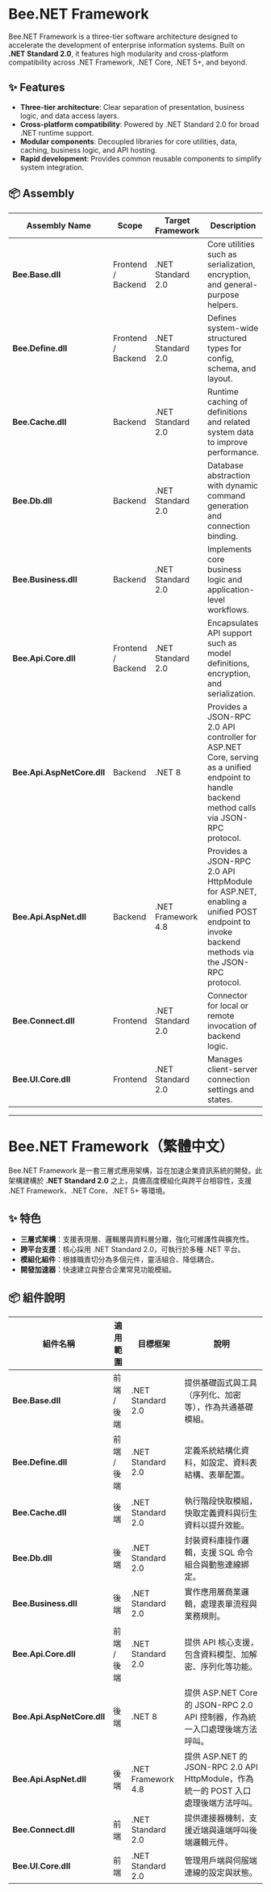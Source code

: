 ﻿
# Bee.NET Framework

Bee.NET Framework is a three-tier software architecture designed to accelerate the development of enterprise information systems. Built on **.NET Standard 2.0**, it features high modularity and cross-platform compatibility across .NET Framework, .NET Core, .NET 5+, and beyond.

## ✨ Features

- **Three-tier architecture**: Clear separation of presentation, business logic, and data access layers.
- **Cross-platform compatibility**: Powered by .NET Standard 2.0 for broad .NET runtime support.
- **Modular components**: Decoupled libraries for core utilities, data, caching, business logic, and API hosting.
- **Rapid development**: Provides common reusable components to simplify system integration.

## 📦 Assembly

| Assembly Name              | Scope         | Target Framework       | Description |
|----------------------------|---------------|------------------------|-------------|
| **Bee.Base.dll**           | Frontend / Backend | .NET Standard 2.0  | Core utilities such as serialization, encryption, and general-purpose helpers. |
| **Bee.Define.dll**         | Frontend / Backend | .NET Standard 2.0  | Defines system-wide structured types for config, schema, and layout. |
| **Bee.Cache.dll**          | Backend        | .NET Standard 2.0      | Runtime caching of definitions and related system data to improve performance. |
| **Bee.Db.dll**             | Backend        | .NET Standard 2.0      | Database abstraction with dynamic command generation and connection binding. |
| **Bee.Business.dll**       | Backend        | .NET Standard 2.0      | Implements core business logic and application-level workflows. |
| **Bee.Api.Core.dll**       | Frontend / Backend        | .NET Standard 2.0      | Encapsulates API support such as model definitions, encryption, and serialization. |
| **Bee.Api.AspNetCore.dll** | Backend       | .NET 8             | Provides a JSON-RPC 2.0 API controller for ASP.NET Core, serving as a unified endpoint to handle backend method calls via JSON-RPC protocol. |
| **Bee.Api.AspNet.dll**     | Backend        | .NET Framework 4.8     | Provides a JSON-RPC 2.0 API HttpModule for ASP.NET, enabling a unified POST endpoint to invoke backend methods via the JSON-RPC protocol. |
| **Bee.Connect.dll**        | Frontend       | .NET Standard 2.0      | Connector for local or remote invocation of backend logic. |
| **Bee.UI.Core.dll**        | Frontend       | .NET Standard 2.0      | Manages client-server connection settings and states. |

---

# Bee.NET Framework（繁體中文）

Bee.NET Framework 是一套三層式應用架構，旨在加速企業資訊系統的開發。此架構建構於 **.NET Standard 2.0** 之上，具備高度模組化與跨平台相容性，支援 .NET Framework、.NET Core、.NET 5+ 等環境。

## ✨ 特色

- **三層式架構**：支援表現層、邏輯層與資料層分離，強化可維護性與擴充性。
- **跨平台支援**：核心採用 .NET Standard 2.0，可執行於多種 .NET 平台。
- **模組化組件**：根據職責切分為多個元件，靈活組合、降低耦合。
- **開發加速器**：快速建立與整合企業常見功能模組。

## 📦 組件說明

| 組件名稱                   | 適用範圍       | 目標框架               | 說明 |
|----------------------------|----------------|------------------------|------|
| **Bee.Base.dll**           | 前端 / 後端    | .NET Standard 2.0      | 提供基礎函式與工具（序列化、加密等），作為共通基礎模組。 |
| **Bee.Define.dll**         | 前端 / 後端    | .NET Standard 2.0      | 定義系統結構化資料，如設定、資料表結構、表單配置。 |
| **Bee.Cache.dll**          | 後端           | .NET Standard 2.0      | 執行階段快取模組，快取定義資料與衍生資料以提升效能。 |
| **Bee.Db.dll**             | 後端           | .NET Standard 2.0      | 封裝資料庫操作邏輯，支援 SQL 命令組合與動態連線綁定。 |
| **Bee.Business.dll**       | 後端           | .NET Standard 2.0      | 實作應用層商業邏輯，處理表單流程與業務規則。 |
| **Bee.Api.Core.dll**       | 前端 / 後端           | .NET Standard 2.0      | 提供 API 核心支援，包含資料模型、加解密、序列化等功能。 |
| **Bee.Api.AspNetCore.dll** | 後端       | .NET 8                 | 提供 ASP.NET Core 的 JSON-RPC 2.0 API 控制器，作為統一入口處理後端方法呼叫。 |
| **Bee.Api.AspNet.dll**     | 後端           | .NET Framework 4.8     | 提供 ASP.NET 的 JSON-RPC 2.0 API HttpModule，作為統一的 POST 入口處理後端方法呼叫。 |
| **Bee.Connect.dll**        | 前端           | .NET Standard 2.0      | 提供連接器機制，支援近端與遠端呼叫後端邏輯元件。 |
| **Bee.UI.Core.dll**        | 前端       | .NET Standard 2.0      | 管理用戶端與伺服端連線的設定與狀態。 |
